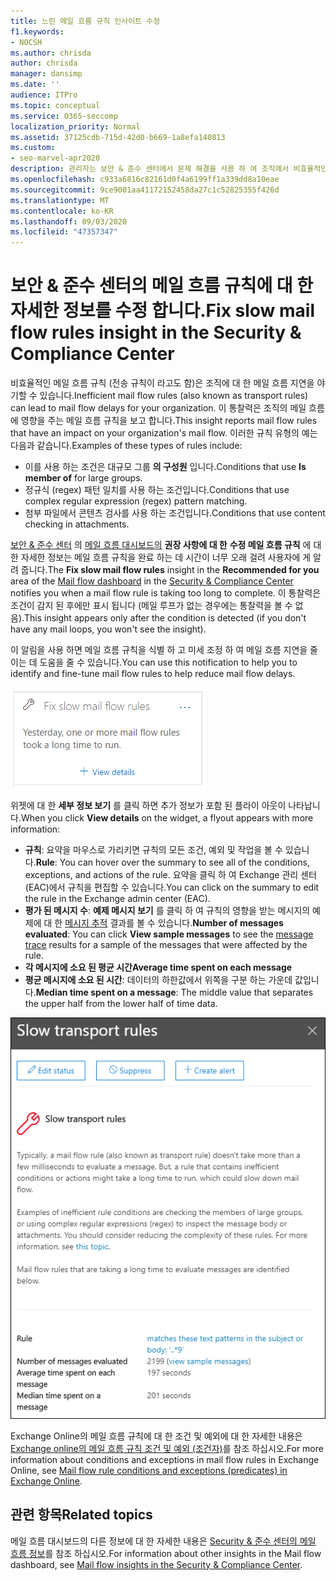 ```yaml
---
title: 느린 메일 흐름 규칙 인사이트 수정
f1.keywords:
- NOCSH
ms.author: chrisda
author: chrisda
manager: dansimp
ms.date: ''
audience: ITPro
ms.topic: conceptual
ms.service: O365-seccomp
localization_priority: Normal
ms.assetid: 37125cdb-715d-42d0-b669-1a8efa140813
ms.custom:
- seo-marvel-apr2020
description: 관리자는 보안 & 준수 센터에서 문제 해결을 사용 하 여 조직에서 비효율적인 메일 흐름 규칙 (전송 규칙이 라고도 함)을 식별 하 고 수정 하는 방법을 확인할 수 있습니다.
ms.openlocfilehash: c933a6816c82161d0f4a6199ff1a339dd8a10eae
ms.sourcegitcommit: 9ce9001aa41172152458da27c1c52825355f426d
ms.translationtype: MT
ms.contentlocale: ko-KR
ms.lasthandoff: 09/03/2020
ms.locfileid: "47357347"
---
```

# <a name="fix-slow-mail-flow-rules-insight-in-the-security--compliance-center"></a><span data-ttu-id="c9a38-103">보안 & 준수 센터의 메일 흐름 규칙에 대 한 자세한 정보를 수정 합니다.</span><span class="sxs-lookup"><span data-stu-id="c9a38-103">Fix slow mail flow rules insight in the Security & Compliance Center</span></span>

<span data-ttu-id="c9a38-104">비효율적인 메일 흐름 규칙 (전송 규칙이 라고도 함)은 조직에 대 한 메일 흐름 지연을 야기할 수 있습니다.</span><span class="sxs-lookup"><span data-stu-id="c9a38-104">Inefficient mail flow rules (also known as transport rules) can lead to mail flow delays for your organization.</span></span> <span data-ttu-id="c9a38-105">이 통찰력은 조직의 메일 흐름에 영향을 주는 메일 흐름 규칙을 보고 합니다.</span><span class="sxs-lookup"><span data-stu-id="c9a38-105">This insight reports mail flow rules that have an impact on your organization's mail flow.</span></span> <span data-ttu-id="c9a38-106">이러한 규칙 유형의 예는 다음과 같습니다.</span><span class="sxs-lookup"><span data-stu-id="c9a38-106">Examples of these types of rules include:</span></span>

- <span data-ttu-id="c9a38-107">이를 사용 하는 조건은 대규모 그룹 **의 구성원** 입니다.</span><span class="sxs-lookup"><span data-stu-id="c9a38-107">Conditions that use **Is member of** for large groups.</span></span>
- <span data-ttu-id="c9a38-108">정규식 (regex) 패턴 일치를 사용 하는 조건입니다.</span><span class="sxs-lookup"><span data-stu-id="c9a38-108">Conditions that use complex regular expression (regex) pattern matching.</span></span>
- <span data-ttu-id="c9a38-109">첨부 파일에서 콘텐츠 검사를 사용 하는 조건입니다.</span><span class="sxs-lookup"><span data-stu-id="c9a38-109">Conditions that use content checking in attachments.</span></span>

<span data-ttu-id="c9a38-110">[보안 & 준수 센터](https://protection.office.com) 의 [메일 흐름 대시보드의](mail-flow-insights-v2.md) **권장 사항에 대 한** **수정 메일 흐름 규칙** 에 대 한 자세한 정보는 메일 흐름 규칙을 완료 하는 데 시간이 너무 오래 걸려 사용자에 게 알려 줍니다.</span><span class="sxs-lookup"><span data-stu-id="c9a38-110">The **Fix slow mail flow rules** insight in the **Recommended for you** area of the [Mail flow dashboard](mail-flow-insights-v2.md) in the [Security & Compliance Center](https://protection.office.com) notifies you when a mail flow rule is taking too long to complete.</span></span> <span data-ttu-id="c9a38-111">이 통찰력은 조건이 감지 된 후에만 표시 됩니다 (메일 루프가 없는 경우에는 통찰력을 볼 수 없음).</span><span class="sxs-lookup"><span data-stu-id="c9a38-111">This insight appears only after the condition is detected (if you don't have any mail loops, you won't see the insight).</span></span>

<span data-ttu-id="c9a38-112">이 알림을 사용 하면 메일 흐름 규칙을 식별 하 고 미세 조정 하 여 메일 흐름 지연을 줄이는 데 도움을 줄 수 있습니다.</span><span class="sxs-lookup"><span data-stu-id="c9a38-112">You can use this notification to help you to identify and fine-tune mail flow rules to help reduce mail flow delays.</span></span>

![메일 흐름 대시보드의 권장 사용자 영역에서 느린 메일 흐름 규칙 통찰력을 수정 합니다.](../../media/mfi-fix-slow-mail-flow-rules.png)

<span data-ttu-id="c9a38-114">위젯에 대 한 **세부 정보 보기** 를 클릭 하면 추가 정보가 포함 된 플라이 아웃이 나타납니다.</span><span class="sxs-lookup"><span data-stu-id="c9a38-114">When you click **View details** on the widget, a flyout appears with more information:</span></span>

- <span data-ttu-id="c9a38-115">**규칙**: 요약을 마우스로 가리키면 규칙의 모든 조건, 예외 및 작업을 볼 수 있습니다.</span><span class="sxs-lookup"><span data-stu-id="c9a38-115">**Rule**: You can hover over the summary to see all of the conditions, exceptions, and actions of the rule.</span></span> <span data-ttu-id="c9a38-116">요약을 클릭 하 여 Exchange 관리 센터 (EAC)에서 규칙을 편집할 수 있습니다.</span><span class="sxs-lookup"><span data-stu-id="c9a38-116">You can click on the summary to edit the rule in the Exchange admin center (EAC).</span></span>
- <span data-ttu-id="c9a38-117">**평가 된 메시지 수**: **예제 메시지 보기** 를 클릭 하 여 규칙의 영향을 받는 메시지의 예제에 대 한 [메시지 추적](message-trace-scc.md) 결과를 볼 수 있습니다.</span><span class="sxs-lookup"><span data-stu-id="c9a38-117">**Number of messages evaluated**: You can click **View sample messages** to see the [message trace](message-trace-scc.md) results for a sample of the messages that were affected by the rule.</span></span>
- <span data-ttu-id="c9a38-118">**각 메시지에 소요 된 평균 시간**</span><span class="sxs-lookup"><span data-stu-id="c9a38-118">**Average time spent on each message**</span></span>
- <span data-ttu-id="c9a38-119">**평균 메시지에 소요 된 시간**: 데이터의 하한값에서 위쪽을 구분 하는 가운데 값입니다.</span><span class="sxs-lookup"><span data-stu-id="c9a38-119">**Median time spent on a message**: The middle value that separates the upper half from the lower half of time data.</span></span>

![문제 해결에 대 한 세부 정보 보기를 클릭 한 후 표시 되는 세부 정보 플라이 인 느린 메일 흐름 규칙 이해](../../media/mfi-fix-slow-mail-flow-rules-details.png)

<span data-ttu-id="c9a38-121">Exchange Online의 메일 흐름 규칙에 대 한 조건 및 예외에 대 한 자세한 내용은 [Exchange online의 메일 흐름 규칙 조건 및 예외 (조건자)](https://docs.microsoft.com/Exchange/security-and-compliance/mail-flow-rules/conditions-and-exceptions)를 참조 하십시오.</span><span class="sxs-lookup"><span data-stu-id="c9a38-121">For more information about conditions and exceptions in mail flow rules in Exchange Online, see [Mail flow rule conditions and exceptions (predicates) in Exchange Online](https://docs.microsoft.com/Exchange/security-and-compliance/mail-flow-rules/conditions-and-exceptions).</span></span>

## <a name="related-topics"></a><span data-ttu-id="c9a38-122">관련 항목</span><span class="sxs-lookup"><span data-stu-id="c9a38-122">Related topics</span></span>

<span data-ttu-id="c9a38-123">메일 흐름 대시보드의 다른 정보에 대 한 자세한 내용은 [Security & 준수 센터의 메일 흐름 정보](mail-flow-insights-v2.md)를 참조 하십시오.</span><span class="sxs-lookup"><span data-stu-id="c9a38-123">For information about other insights in the Mail flow dashboard, see [Mail flow insights in the Security & Compliance Center](mail-flow-insights-v2.md).</span></span>
